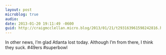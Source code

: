 ```yaml
---
layout: post
microblog: true
audio: 
date: 2013-01-20 19:11:49 -0600
guid: http://craigmcclellan.micro.blog/2013/01/21/t293163961598242816.html
---
```

In other news, I’m glad Atlanta lost today.  Although I’m from there, I think they suck.  #49ers #superbowl
